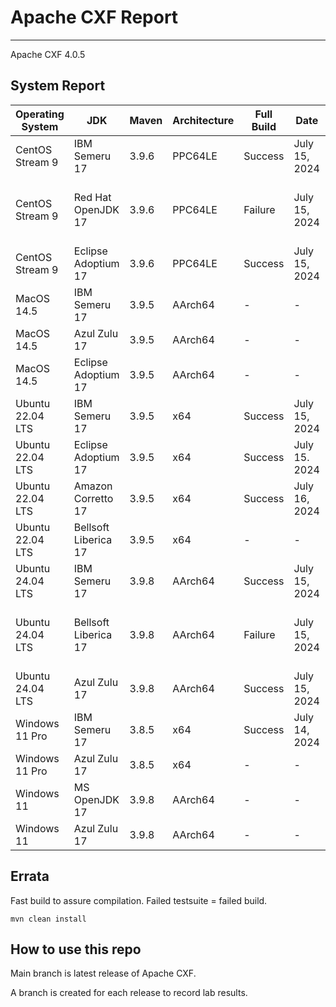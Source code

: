 # Apache CXF Report
--- 

Apache CXF 4.0.5

## System Report

| Operating System    | JDK       | Maven | Architecture | Full Build | Date  | Notes |
|---------------------|-----------|-------|--------------|------------|-------|-------|
| CentOS Stream 9     | IBM Semeru 17  | 3.9.6 | PPC64LE      | Success | July 15, 2024 | |
| CentOS Stream 9     | Red Hat OpenJDK 17  | 3.9.6 | PPC64LE      | Failure | July 15, 2024 | Apache CXF WS-Security System Tests |
| CentOS Stream 9     | Eclipse Adoptium 17  | 3.9.6 | PPC64LE      | Success | July 15, 2024 | |
| MacOS 14.5          | IBM Semeru 17  | 3.9.5 | AArch64      | - | - | |
| MacOS 14.5          | Azul Zulu 17  | 3.9.5 | AArch64      | - | - | |
| MacOS 14.5          | Eclipse Adoptium 17  | 3.9.5 | AArch64      | - | - | |
| Ubuntu 22.04 LTS    | IBM Semeru 17  | 3.9.5 | x64      | Success | July 15, 2024 | |
| Ubuntu 22.04 LTS    | Eclipse Adoptium 17  | 3.9.5 | x64      | Success | July 15. 2024 | |
| Ubuntu 22.04 LTS    | Amazon Corretto 17  | 3.9.5 | x64      | Success | July 16, 2024 | |
| Ubuntu 22.04 LTS    | Bellsoft Liberica 17  | 3.9.5 | x64      | - | - | |
| Ubuntu 24.04 LTS    | IBM Semeru 17  | 3.9.8 | AArch64      | Success | July 15, 2024 | |
| Ubuntu 24.04 LTS    | Bellsoft Liberica 17 | 3.9.8 | AArch64      | Failure | July 15, 2024 | HttpClient 5.x Transport System Tests |
| Ubuntu 24.04 LTS    | Azul Zulu 17  | 3.9.8 | AArch64      | Success | July 15, 2024 | |
| Windows 11 Pro      | IBM Semeru 17  | 3.8.5 | x64      | Success | July 14, 2024 | |
| Windows 11 Pro      | Azul Zulu 17  | 3.8.5 | x64      | - | - | |
| Windows 11       | MS OpenJDK 17  | 3.9.8 | AArch64      | - | - | |
| Windows 11       | Azul Zulu 17  | 3.9.8 | AArch64      | - | - | |



## Errata


Fast build to assure compilation. Failed testsuite = failed build.
```
mvn clean install
```

## How to use this repo

Main branch is latest release of Apache CXF.

A branch is created for each release to record lab results.
